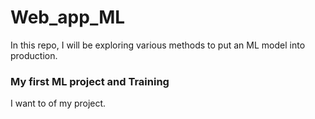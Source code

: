 # Web_app_ML

In this repo, I will be exploring various methods to put an ML model into production.


### My first ML project and Training

I want to of my project.
